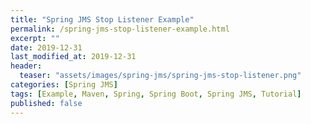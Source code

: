 ```yaml
---
title: "Spring JMS Stop Listener Example"
permalink: /spring-jms-stop-listener-example.html
excerpt: ""
date: 2019-12-31
last_modified_at: 2019-12-31
header:
  teaser: "assets/images/spring-jms/spring-jms-stop-listener.png"
categories: [Spring JMS]
tags: [Example, Maven, Spring, Spring Boot, Spring JMS, Tutorial]
published: false
---
```

